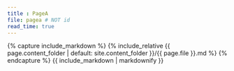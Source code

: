 ```yaml
---
title : PageA
file: pagea # NOT id
read_time: true
---
```


{% capture include_markdown %}
{% include_relative {{ page.content_folder | default: site.content_folder }}/{{ page.file }}.md %}
{% endcapture %}
{{ include_markdown | markdownify }}

